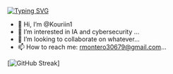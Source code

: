[![Typing SVG](https://readme-typing-svg.demolab.com?font=Fira+Code&weight=700&size=30&pause=1000&center=true&width=535&lines=Roger+Montero;Learning+new+technologies)](https://git.io/typing-svg)
- 👋 Hi, I’m @Kouriin1
- 👀 I’m interested in IA and cybersecurity ...
- 💞️ I’m looking to collaborate on whatever...
- 📫 How to reach me: rmontero30679@gmail.com...
  
[![GitHub Streak](https://github-readme-streak-stats.herokuapp.com?user=Kouriin1&theme=tokyonight)]

<!---
Kouriin1/Kouriin1 is a ✨ special ✨ repository because its `README.md` (this file) appears on your GitHub profile.
You can click the Preview link to take a look at your changes.
--->
